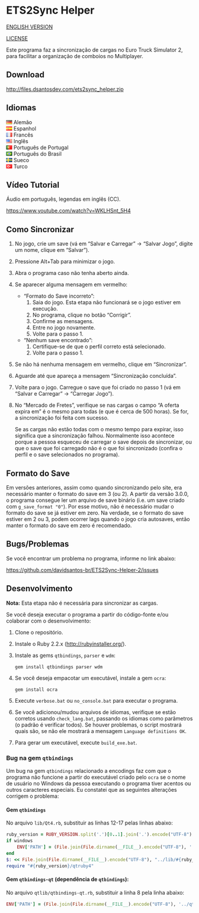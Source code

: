 # ETS2Sync Helper
[ENGLISH VERSION](README.md)

[LICENSE](LICENSE.md)

Este programa faz a sincronização de cargas no Euro Truck Simulator 2, para facilitar a organização de comboios no Multiplayer.

## Download
http://files.dsantosdev.com/ets2sync_helper.zip

## Idiomas
![de](/src/res/lang/de.png?raw=true) Alemão  
![es](/src/res/lang/es.png?raw=true) Espanhol  
![fr](/src/res/lang/fr.png?raw=true) Francês  
![en](/src/res/lang/en.png?raw=true) Inglês  
![pt-PT](/src/res/lang/pt-PT.png?raw=true) Português de Portugal  
![pt](/src/res/lang/pt.png?raw=true) Português do Brasil  
![se](/src/res/lang/se.png?raw=true) Sueco  
![tr](/src/res/lang/tr.png?raw=true) Turco  

## Vídeo Tutorial
Áudio em português, legendas em inglês (CC).

https://www.youtube.com/watch?v=WKLHSnt_5H4

## Como Sincronizar
1. No jogo, crie um save (vá em “Salvar e Carregar” → “Salvar Jogo”, digite um nome, clique em “Salvar”).
2. Pressione Alt+Tab para minimizar o jogo.
3. Abra o programa caso não tenha aberto ainda.
4. Se aparecer alguma mensagem em vermelho:
	* “Formato do Save incorreto”:
		1. Saia do jogo. Esta etapa não funcionará se o jogo estiver em execução.
		2. No programa, clique no botão “Corrigir”.
		3. Confirme as mensagens.
		4. Entre no jogo novamente.
		5. Volte para o passo 1.
	* “Nenhum save encontrado”:
		1. Certifique-se de que o perfil correto está selecionado.
		2. Volte para o passo 1.
5. Se não há nenhuma mensagem em vermelho, clique em “Sincronizar”.
6. Aguarde até que apareça a mensagem “Sincronização concluída”.
7. Volte para o jogo. Carregue o save que foi criado no passo 1 (vá em “Salvar e Carregar” → “Carregar Jogo”).
8. No “Mercado de Fretes”, verifique se nas cargas o campo “A oferta expira em” é o mesmo para todas (e que é cerca de 500 horas). Se for, a sincronização foi feita com sucesso.

	Se as cargas não estão todas com o mesmo tempo para expirar, isso significa que a sincronização falhou. Normalmente isso acontece porque a pessoa esqueceu de carregar o save depois de sincronizar, ou que o save que foi carregado não é o que foi sincronizado (confira o perfil e o save selecionados no programa).

## Formato do Save
Em versões anteriores, assim como quando sincronizando pelo site, era necessário manter o formato do save em 3 (ou 2). A partir da versão 3.0.0, o programa consegue ler um arquivo de save binário (i.e. um save criado com `g_save_format "0"`). Por esse motivo, não é necessário mudar o formato do save se já estiver em zero. Na verdade, se o formato do save estiver em 2 ou 3, podem ocorrer lags quando o jogo cria autosaves, então manter o formato do save em zero é recomendado.

## Bugs/Problemas
Se você encontrar um problema no programa, informe no link abaixo:

https://github.com/davidsantos-br/ETS2Sync-Helper-2/issues

## Desenvolvimento
**Nota:** Esta etapa não é necessária para sincronizar as cargas.

Se você deseja executar o programa a partir do código-fonte e/ou colaborar com o desenvolvimento:

1. Clone o repositório.
2. Instale o Ruby 2.2.x (http://rubyinstaller.org/).
3. Instale as gems `qtbindings`, `parser` e `wdm`:

	```
	gem install qtbindings parser wdm
	```
4. Se você deseja empacotar um executável, instale a gem `ocra`:

	```
	gem install ocra
	```
5. Execute `verbose.bat` ou `no_console.bat` para executar o programa.
6. Se você adicionou/mudou arquivos de idiomas, verifique se estão corretos usando `check_lang.bat`, passando os idiomas como parâmetros (o padrão é verificar todos). Se houver problemas, o script mostrará quais são, se não ele mostrará a mensagem `Language definitions OK`.
7. Para gerar um executável, execute `build_exe.bat`.

### Bug na gem `qtbindings`

Um bug na gem `qtbindings` relacionado a encodings faz com que o programa não funcione a partir do executável criado pelo `ocra` se o nome de usuário no Windows da pessoa executando o programa tiver acentos ou outros caracteres especiais. Eu constatei que as seguintes alterações corrigem o problema:

#### Gem `qtbindings`
No arquivo `lib/Qt4.rb`, substituir as linhas 12-17 pelas linhas abaixo:

```ruby
ruby_version = RUBY_VERSION.split('.')[0..1].join('.').encode("UTF-8")
if windows
	ENV['PATH'] = (File.join(File.dirname(__FILE__).encode("UTF-8"), '../bin') + ';' + File.join(File.dirname(__FILE__).encode("UTF-8"), "../lib/#{ruby_version}") + ';' + File.join(File.dirname(__FILE__).encode("UTF-8"), "../bin/#{ruby_version}") + ';' + ENV['PATH'].encode("UTF-8")).encode(ENV['PATH'].encoding)
end
$: << File.join(File.dirname(__FILE__).encode("UTF-8"), "../lib/#{ruby_version}").encode("filesystem")
require "#{ruby_version}/qtruby4"
```

#### Gem `qtbindings-qt` (dependência de `qtbindings`):
No arquivo `qtlib/qtbindings-qt.rb`, substituir a linha 8 pela linha abaixo:

```ruby
ENV['PATH'] = (File.join(File.dirname(__FILE__).encode("UTF-8"), '../qtbin') + ';' + File.join(File.dirname(__FILE__).encode("UTF-8"), '../qtbin/plugins') + ';' + ENV['PATH'].encode("UTF-8")).encode(ENV['PATH'].encoding)
```
